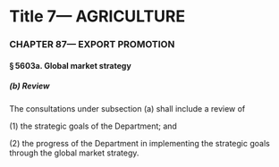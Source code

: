 
# Title 7— AGRICULTURE
### CHAPTER 87— EXPORT PROMOTION
#### § 5603a. Global market strategy
##### (b) Review

The consultations under subsection (a) shall include a review of

(1) the strategic goals of the Department; and

(2) the progress of the Department in implementing the strategic goals through the global market strategy.
